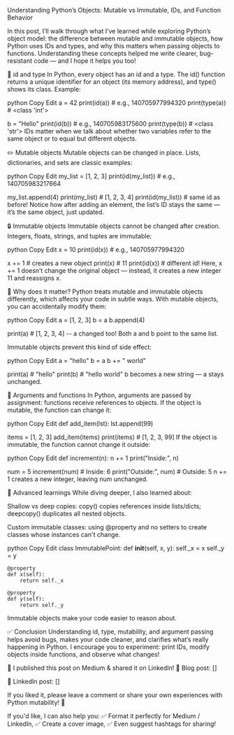 Understanding Python’s Objects: Mutable vs Immutable, IDs, and Function Behavior

In this post, I’ll walk through what I’ve learned while exploring Python’s object model: the difference between mutable and immutable objects, how Python uses IDs and types, and why this matters when passing objects to functions. Understanding these concepts helped me write clearer, bug-resistant code — and I hope it helps you too!

📌 id and type
In Python, every object has an id and a type. The id() function returns a unique identifier for an object (its memory address), and type() shows its class.
Example:

python
Copy
Edit
a = 42
print(id(a))         # e.g., 140705977994320
print(type(a))       # <class 'int'>

b = "Hello"
print(id(b))         # e.g., 140705983175600
print(type(b))       # <class 'str'>
IDs matter when we talk about whether two variables refer to the same object or to equal but different objects.

✏️ Mutable objects
Mutable objects can be changed in place. Lists, dictionaries, and sets are classic examples:

python
Copy
Edit
my_list = [1, 2, 3]
print(id(my_list))  # e.g., 140705983217664

my_list.append(4)
print(my_list)      # [1, 2, 3, 4]
print(id(my_list))  # same id as before!
Notice how after adding an element, the list’s ID stays the same — it’s the same object, just updated.

🔒 Immutable objects
Immutable objects cannot be changed after creation. Integers, floats, strings, and tuples are immutable:

python
Copy
Edit
x = 10
print(id(x))       # e.g., 140705977994320

x += 1             # creates a new object
print(x)           # 11
print(id(x))       # different id!
Here, x += 1 doesn’t change the original object — instead, it creates a new integer 11 and reassigns x.

🤔 Why does it matter?
Python treats mutable and immutable objects differently, which affects your code in subtle ways.
With mutable objects, you can accidentally modify them:

python
Copy
Edit
a = [1, 2, 3]
b = a
b.append(4)

print(a)  # [1, 2, 3, 4] -- a changed too!
Both a and b point to the same list.

Immutable objects prevent this kind of side effect:

python
Copy
Edit
a = "hello"
b = a
b += " world"

print(a)  # "hello"
print(b)  # "hello world"
b becomes a new string — a stays unchanged.

🧪 Arguments and functions
In Python, arguments are passed by assignment: functions receive references to objects.
If the object is mutable, the function can change it:

python
Copy
Edit
def add_item(lst):
    lst.append(99)

items = [1, 2, 3]
add_item(items)
print(items)  # [1, 2, 3, 99]
If the object is immutable, the function cannot change it outside:

python
Copy
Edit
def increment(n):
    n += 1
    print("Inside:", n)

num = 5
increment(num)       # Inside: 6
print("Outside:", num)  # Outside: 5
n += 1 creates a new integer, leaving num unchanged.

🚀 Advanced learnings
While diving deeper, I also learned about:

Shallow vs deep copies: copy() copies references inside lists/dicts; deepcopy() duplicates all nested objects.

Custom immutable classes: using @property and no setters to create classes whose instances can't change.

python
Copy
Edit
class ImmutablePoint:
    def __init__(self, x, y):
        self._x = x
        self._y = y

    @property
    def x(self):
        return self._x

    @property
    def y(self):
        return self._y
Immutable objects make your code easier to reason about.

✅ Conclusion
Understanding id, type, mutability, and argument passing helps avoid bugs, makes your code cleaner, and clarifies what’s really happening in Python.
I encourage you to experiment: print IDs, modify objects inside functions, and observe what changes!

📢 I published this post on Medium & shared it on LinkedIn!
📝 Blog post: [<Paste your Medium URL here>]

🔗 LinkedIn post: [<Paste your LinkedIn post URL here>]

If you liked it, please leave a comment or share your own experiences with Python mutability! 🚀

If you'd like, I can also help you:
✅ Format it perfectly for Medium / LinkedIn,
✅ Create a cover image,
✅ Even suggest hashtags for sharing!